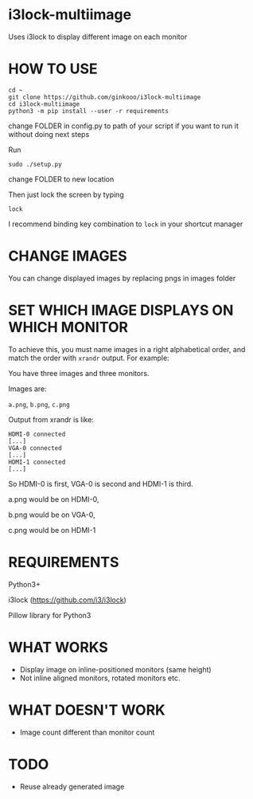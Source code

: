 # i3lock-multiimage

Uses i3lock to display different image on each monitor

HOW TO USE
==========
```
cd ~
git clone https://github.com/ginkooo/i3lock-multiimage
cd i3lock-multiimage
python3 -m pip install --user -r requirements
```

change FOLDER in config.py to path of your script if you want to run it without doing next steps

Run

`sudo ./setup.py`

change FOLDER to new location

Then just lock the screen by typing

`lock`

I recommend binding key combination to `lock` in your shortcut manager

CHANGE IMAGES
=============
You can change displayed images by replacing pngs in images folder

SET WHICH IMAGE DISPLAYS ON WHICH MONITOR
=========================================
To achieve this, you must name images in a right alphabetical order, and match the order with `xrandr` output. For example:

You have three images and three monitors.

Images are:

`a.png`, `b.png`, `c.png`

Output from xrandr is like:

```
HDMI-0 connected
[...]
VGA-0 connected
[...]
HDMI-1 connected
[...]
```

So HDMI-0 is first, VGA-0 is second and HDMI-1 is third.

a.png would be on HDMI-0,

b.png would be on VGA-0,

c.png would be on HDMI-1

REQUIREMENTS
============
Python3+

i3lock (https://github.com/i3/i3lock)

Pillow library for Python3


WHAT WORKS
==========
- Display image on inline-positioned monitors (same height)
- Not inline aligned monitors, rotated monitors etc.


WHAT DOESN'T WORK
=================
- Image count different than monitor count

TODO
====
- Reuse already generated image
